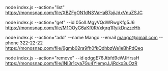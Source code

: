 node index.js --action="list"
https://monosnap.com/file/XBZFgON1dNSVaHaB7ajiJdxVnuZSJC

node index.js --action="get" --id 05olLMgyVQdWRwgKfg5J6
https://monosnap.com/file/M1OOyG6aKf0RVxlgrq1RyikDnzzeHb

node index.js --action="add" --name Mango --email mango@gmail.com --phone 322-22-22
https://monosnap.com/file/6gmb02ra9fh0fkQdhbzWe1eBhPdQeq

node index.js --action="remove" --id qdggE76Jtbfd9eWJHrssH
https://monosnap.com/file/INI3r1cya7Gu4YIemqJJjRckx3uOzR

